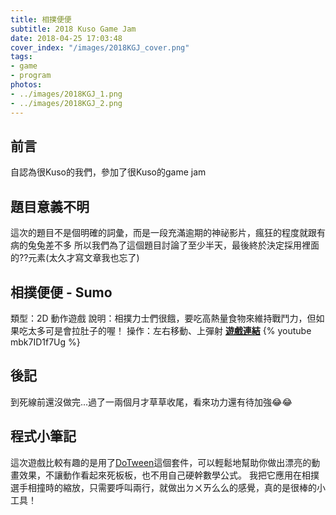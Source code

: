 ```yaml
---
title: 相撲便便
subtitle: 2018 Kuso Game Jam
date: 2018-04-25 17:03:48
cover_index: "/images/2018KGJ_cover.png"
tags:
- game
- program
photos:
- ../images/2018KGJ_1.png
- ../images/2018KGJ_2.png
---
```

## 前言
自認為很Kuso的我們，參加了很Kuso的game jam

## 題目意義不明
這次的題目不是個明確的詞彙，而是一段充滿逾期的神祕影片，瘋狂的程度就跟有病的兔兔差不多
所以我們為了這個題目討論了至少半天，最後終於決定採用裡面的??元素(太久才寫文章我也忘了)

## 相撲便便 - Sumo
類型：2D 動作遊戲
說明：相撲力士們很餓，要吃高熱量食物來維持戰鬥力，但如果吃太多可是會拉肚子的喔！
操作：左右移動、上彈射
**[遊戲連結](https://angelcheng.itch.io/sumo)**
{% youtube mbk7ID1f7Ug %}

## 後記
到死線前還沒做完...過了一兩個月才草草收尾，看來功力還有待加強😂😂

## 程式小筆記
這次遊戲比較有趣的是用了[DoTween](http://dotween.demigiant.com/)這個套件，可以輕鬆地幫助你做出漂亮的動畫效果，不讓動作看起來死板板，也不用自己硬幹數學公式。
我把它應用在相撲選手相撞時的縮放，只需要呼叫兩行，就做出ㄉㄨㄞ么么的感覺，真的是很棒的小工具！
